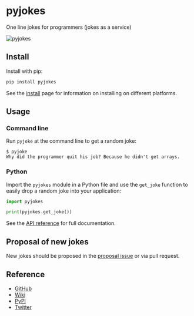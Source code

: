 # pyjokes

One line jokes for programmers (jokes as a service)

![pyjokes](images/pyjokes.png)

## Install

Install with pip:

```bash
pip install pyjokes
```

See the [install](install.md) page for information on installing on different platforms.

## Usage

### Command line

Run `pyjoke` at the command line to get a random joke:

```
$ pyjoke
Why did the programmer quit his job? Because he didn't get arrays.
```

### Python

Import the `pyjokes` module in a Python file and use the `get_joke` function to easily drop a random joke into your application:

```python
import pyjokes

print(pyjokes.get_joke())
```

See the [API reference](api.md) for full documentation.

## Proposal of new jokes

New jokes should be proposed in the [proposal issue](https://github.com/pyjokes/pyjokes/issues/10) or via pull request.

## Reference

- [GitHub](https://github.com/pyjokes/pyjokes)
- [Wiki](https://github.com/pyjokes/pyjokes/wiki)
- [PyPI](https://pypi.org/project/pyjokes/)
- [Twitter](https://twitter.com/pyjokes_bot)
